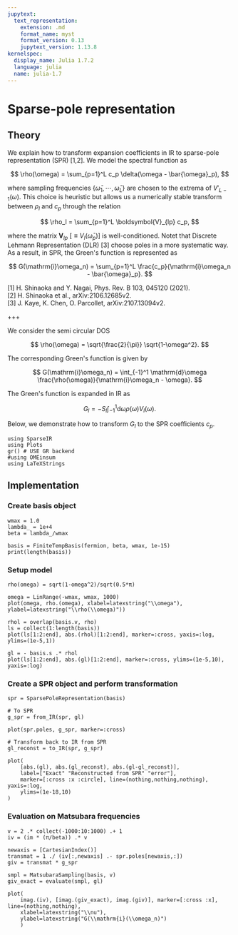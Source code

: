 ```yaml
---
jupytext:
  text_representation:
    extension: .md
    format_name: myst
    format_version: 0.13
    jupytext_version: 1.13.8
kernelspec:
  display_name: Julia 1.7.2
  language: julia
  name: julia-1.7
---
```


# Sparse-pole representation

## Theory

We explain how to transform expansion coefficients in IR to sparse-pole representation (SPR) [1,2].
We model the spectral function as

$$
    \rho(\omega) = \sum_{p=1}^L c_p \delta(\omega - \bar{\omega}_p),
$$

where sampling frequencies $\{\bar{\omega}_1, \cdots, \bar{\omega}_{L}\}$ are chosen to the extrema of $V'_{L-1}(\omega)$.
This choice is heuristic but allows us a numerically stable transform between $\rho_l$ and $c_p$ through the relation

$$
\rho_l = \sum_{p=1}^L \boldsymbol{V}_{lp} c_p,
$$

where the matrix $\boldsymbol{V}_{lp}~[\equiv V_l(\bar{\omega}_p)]$ is well-conditioned.
Notet that Discrete Lehmann Representation (DLR) [3] choose poles in a more systematic way.
As a result, in SPR, the Green's function is represented as

$$
G(\mathrm{i}\omega_n) = \sum_{p=1}^L \frac{c_p}{\mathrm{i}\omega_n - \bar{\omega}_p}.
$$

[1] H. Shinaoka and Y. Nagai, Phys. Rev. B 103, 045120 (2021).<br>
[2] H. Shinaoka et al., arXiv:2106.12685v2.<br>
[3] J. Kaye, K. Chen, O. Parcollet, arXiv:2107.13094v2.<br>

+++

We consider the semi circular DOS

$$
\rho(\omega) = \sqrt{\frac{2}{\pi}} \sqrt{1-\omega^2}.
$$

The corresponding Green's function is given by

$$
G(\mathrm{i}\omega_n) = \int_{-1}^1 \mathrm{d}\omega \frac{\rho(\omega)}{\mathrm{i}\omega_n - \omega}.
$$

The Green's function is expanded in IR as

$$
G_l = - S_l \int_{-1}^1 \mathrm{d}\omega \rho(\omega) V_l(\omega).
$$

Below, we demonstrate how to transform $G_l$ to the SPR coefficients $c_p$.

```{code-cell}
using SparseIR
using Plots
gr() # USE GR backend
#using OMEinsum
using LaTeXStrings
```

## Implementation

### Create basis object

```{code-cell}
wmax = 1.0
lambda_ = 1e+4
beta = lambda_/wmax

basis = FiniteTempBasis(fermion, beta, wmax, 1e-15)
print(length(basis))
```

### Setup model

```{code-cell}
rho(omega) = sqrt(1-omega^2)/sqrt(0.5*π)

omega = LinRange(-wmax, wmax, 1000)
plot(omega, rho.(omega), xlabel=latexstring("\\omega"), ylabel=latexstring("\\rho(\\omega)"))
```

```{code-cell}
rhol = overlap(basis.v, rho)
ls = collect(1:length(basis))
plot(ls[1:2:end], abs.(rhol)[1:2:end], marker=:cross, yaxis=:log, ylims=(1e-5,1))
```

```{code-cell}
gl = - basis.s .* rhol
plot(ls[1:2:end], abs.(gl)[1:2:end], marker=:cross, ylims=(1e-5,10), yaxis=:log)
```

### Create a SPR object and perform transformation

```{code-cell}
spr = SparsePoleRepresentation(basis)

# To SPR
g_spr = from_IR(spr, gl)

plot(spr.poles, g_spr, marker=:cross)
```

```{code-cell}
# Transform back to IR from SPR
gl_reconst = to_IR(spr, g_spr)

plot(
    [abs.(gl), abs.(gl_reconst), abs.(gl-gl_reconst)],
    label=["Exact" "Reconstructed from SPR" "error"],
    marker=[:cross :x :circle], line=(nothing,nothing,nothing), yaxis=:log,
    ylims=(1e-18,10)
)
```

### Evaluation on Matsubara frequencies

```{code-cell}
v = 2 .* collect(-1000:10:1000) .+ 1
iv = (im * (π/beta)) .* v

newaxis = [CartesianIndex()]
transmat = 1 ./ (iv[:,newaxis] .- spr.poles[newaxis,:])
giv = transmat * g_spr

smpl = MatsubaraSampling(basis, v)
giv_exact = evaluate(smpl, gl)

plot(
    imag.(iv), [imag.(giv_exact), imag.(giv)], marker=[:cross :x], line=(nothing,nothing),
    xlabel=latexstring("\\nu"),
    ylabel=latexstring("G(\\mathrm{i}(\\omega_n)")
    )
```
